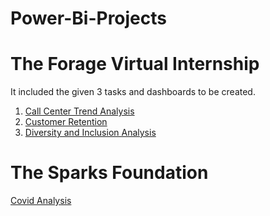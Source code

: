 # Power-Bi-Projects

# The Forage Virtual Internship
It included the given 3 tasks and dashboards to be created.
1. [Call Center Trend Analysis](https://github.com/Harshita290/Power-Bi-Projects/tree/main/Forage%20Internship/Call%20Centre%20Trend%20Analysis)
2. [Customer Retention](https://github.com/Harshita290/Power-Bi-Projects/tree/main/Forage%20Internship/Customer%20Retention)
3. [Diversity and Inclusion Analysis](https://github.com/Harshita290/Power-Bi-Projects/tree/main/Forage%20Internship/Diversity%20and%20Inclusion%20Analysis)


# The Sparks Foundation
[Covid Analysis](https://github.com/Harshita290/Power-Bi-Projects/tree/main/Sparks%20Foundation)
